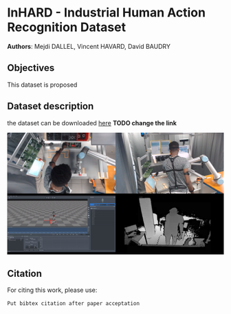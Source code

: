 # InHARD - Industrial Human Action Recognition Dataset  
**Authors**: Mejdi DALLEL, Vincent HAVARD, David BAUDRY
## Objectives
This dataset is proposed

## Dataset description
the dataset can be downloaded [here](https://recherche.cesi.fr/) **TODO change the link**

![dataset example](rsc/InHard_dataset.png)

## Citation
For citing this work, please use:  
``` 
Put bibtex citation after paper acceptation
```
